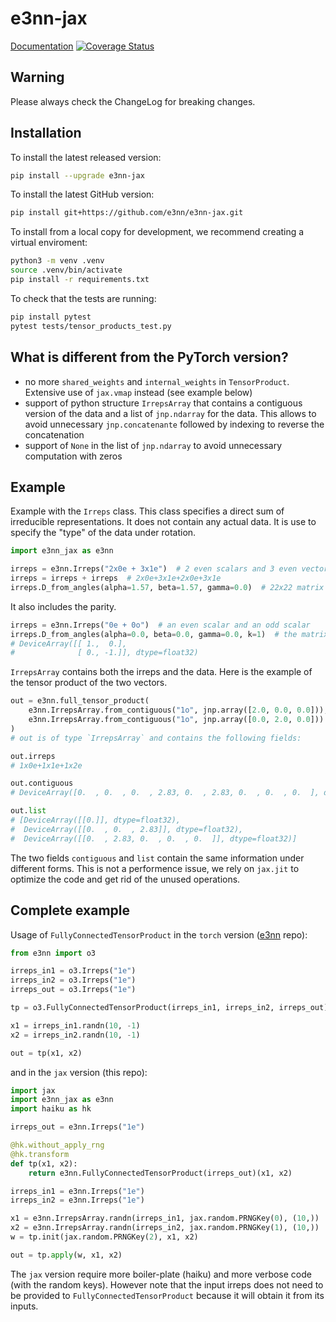 # e3nn-jax
[Documentation](https://e3nn-jax.readthedocs.io/en/latest)
[![Coverage Status](https://coveralls.io/repos/github/e3nn/e3nn-jax/badge.svg?branch=main)](https://coveralls.io/github/e3nn/e3nn-jax?branch=main)

## Warning
Please always check the ChangeLog for breaking changes.

## Installation

To install the latest released version:
```bash
pip install --upgrade e3nn-jax
```

To install the latest GitHub version:
```bash
pip install git+https://github.com/e3nn/e3nn-jax.git
```

To install from a local copy for development, we recommend creating a virtual enviroment:
```bash
python3 -m venv .venv
source .venv/bin/activate
pip install -r requirements.txt
```

To check that the tests are running:
```bash
pip install pytest
pytest tests/tensor_products_test.py
```

## What is different from the PyTorch version?

- no more `shared_weights` and `internal_weights` in `TensorProduct`. Extensive use of `jax.vmap` instead (see example below)
- support of python structure `IrrepsArray` that contains a contiguous version of the data and a list of `jnp.ndarray` for the data. This allows to avoid unnecessary `jnp.concatenante` followed by indexing to reverse the concatenation
- support of `None` in the list of `jnp.ndarray` to avoid unnecessary computation with zeros

## Example

Example with the `Irreps` class.
This class specifies a direct sum of irreducible representations.
It does not contain any actual data. It is use to specify the "type" of the data under rotation.

```python
import e3nn_jax as e3nn

irreps = e3nn.Irreps("2x0e + 3x1e")  # 2 even scalars and 3 even vectors
irreps = irreps + irreps  # 2x0e+3x1e+2x0e+3x1e
irreps.D_from_angles(alpha=1.57, beta=1.57, gamma=0.0)  # 22x22 matrix
```

It also includes the parity.
```python
irreps = e3nn.Irreps("0e + 0o")  # an even scalar and an odd scalar
irreps.D_from_angles(alpha=0.0, beta=0.0, gamma=0.0, k=1)  # the matrix that applies parity
# DeviceArray([[ 1.,  0.],
#              [ 0., -1.]], dtype=float32)
```

`IrrepsArray` contains both the irreps and the data.
Here is the example of the tensor product of the two vectors.
```python
out = e3nn.full_tensor_product(
    e3nn.IrrepsArray.from_contiguous("1o", jnp.array([2.0, 0.0, 0.0])),
    e3nn.IrrepsArray.from_contiguous("1o", jnp.array([0.0, 2.0, 0.0]))
)
# out is of type `IrrepsArray` and contains the following fields:

out.irreps
# 1x0e+1x1e+1x2e

out.contiguous
# DeviceArray([0.  , 0.  , 0.  , 2.83, 0.  , 2.83, 0.  , 0.  , 0.  ], dtype=float32)

out.list
# [DeviceArray([[0.]], dtype=float32),
#  DeviceArray([[0.  , 0.  , 2.83]], dtype=float32),
#  DeviceArray([[0.  , 2.83, 0.  , 0.  , 0.  ]], dtype=float32)]
```

The two fields `contiguous` and `list` contain the same information under different forms.
This is not a performence issue, we rely on `jax.jit` to optimize the code and get rid of the unused operations.

## Complete example

Usage of `FullyConnectedTensorProduct` in the `torch` version ([e3nn](github.com/e3nn/e3nn) repo):
```python
from e3nn import o3

irreps_in1 = o3.Irreps("1e")
irreps_in2 = o3.Irreps("1e")
irreps_out = o3.Irreps("1e")

tp = o3.FullyConnectedTensorProduct(irreps_in1, irreps_in2, irreps_out)

x1 = irreps_in1.randn(10, -1)
x2 = irreps_in2.randn(10, -1)

out = tp(x1, x2)
```

and in the `jax` version (this repo):
```python
import jax
import e3nn_jax as e3nn
import haiku as hk

irreps_out = e3nn.Irreps("1e")

@hk.without_apply_rng
@hk.transform
def tp(x1, x2):
    return e3nn.FullyConnectedTensorProduct(irreps_out)(x1, x2)

irreps_in1 = e3nn.Irreps("1e")
irreps_in2 = e3nn.Irreps("1e")

x1 = e3nn.IrrepsArray.randn(irreps_in1, jax.random.PRNGKey(0), (10,))
x2 = e3nn.IrrepsArray.randn(irreps_in2, jax.random.PRNGKey(1), (10,))
w = tp.init(jax.random.PRNGKey(2), x1, x2)

out = tp.apply(w, x1, x2)
```

The `jax` version require more boiler-plate (haiku) and more verbose code (with the random keys).
However note that the input irreps does not need to be provided to `FullyConnectedTensorProduct` because it will obtain it from its inputs.
